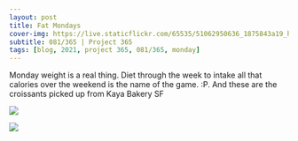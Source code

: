 ```yaml
---
layout: post
title: Fat Mondays
cover-img: https://live.staticflickr.com/65535/51062950636_1875843a19_h.jpg
subtitle: 081/365 | Project 365
tags: [blog, 2021, project 365, 081/365, monday]
---
```

<style>
  .intro-header.big-img {
    background-position:center
  }
</style>
Monday weight is a real thing. Diet through the week to intake all that calories over the weekend is the name of the game. :P. And these are the croissants picked up from Kaya Bakery SF
<p class="post-img-wrap">
  <img src="https://live.staticflickr.com/65535/51065332352_6aaabaf5ab_h.jpg">
</p>
<p class="post-img-wrap">
  <img src="https://live.staticflickr.com/65535/51065239701_a6659ed828_h.jpg">
</p>

